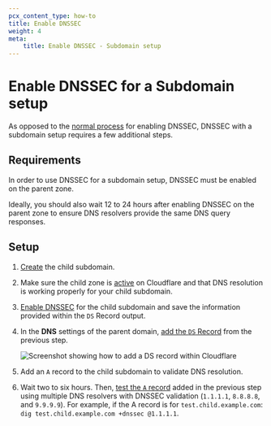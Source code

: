 ```yaml
---
pcx_content_type: how-to
title: Enable DNSSEC
weight: 4
meta: 
    title: Enable DNSSEC - Subdomain setup
---
```


# Enable DNSSEC for a Subdomain setup

As opposed to the [normal process](/dns/additional-options/dnssec/) for enabling DNSSEC, DNSSEC with a subdomain setup requires a few additional steps.

## Requirements

In order to use DNSSEC for a subdomain setup, DNSSEC must be enabled on the parent zone. 

Ideally, you should also wait 12 to 24 hours after enabling DNSSEC on the parent zone to ensure DNS resolvers provide the same DNS query responses.

## Setup

1. [Create](/dns/zone-setups/subdomain-setup/setup/) the child subdomain.
2. Make sure the child zone is [active](/dns/zone-setups/reference/domain-status/) on Cloudflare and that DNS resolution is working properly for your child subdomain.
3. [Enable DNSSEC](/dns/additional-options/dnssec/) for the child subdomain and save the information provided within the `DS` Record output.
4. In the **DNS** settings of the parent domain, [add the `DS` Record](/dns/manage-dns-records/how-to/create-dns-records/) from the previous step.

    ![Screenshot showing how to add a DS record within Cloudflare](/dns/static/ds-record-example.png)

5. Add an `A` record to the child subdomain to validate DNS resolution.
6. Wait two to six hours. Then, [test the `A` record](https://support.cloudflare.com/hc/en-us/articles/360021111972#TroubleshootingDNSSEC-DNSSECinPracticewithDig) added in the previous step using multiple DNS resolvers with DNSSEC validation (`1.1.1.1`, `8.8.8.8`, and `9.9.9.9`). For example, if the A record is for `test.child.example.com`: `dig test.child.example.com +dnssec @1.1.1.1`.